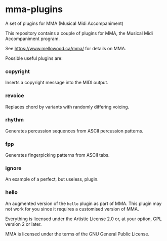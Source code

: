 # mma-plugins

A set of plugins for MMA (Musical Midi Accompaniment)

This repository contains a couple of plugins for MMA, the Musical Midi
Accompaniment program.

See https://www.mellowood.ca/mma/ for details on MMA.

Possible useful plugins are:

### copyright

Inserts a copyright message into the MIDI output.

### revoice

Replaces chord by variants with randomly differing voicing.

### rhythm

Generates percussion sequences from ASCII percussion patterns.

### fpp

Generates fingerpicking patterns from ASCII tabs.

### ignore

An example of a perfect, but useless, plugin.

### hello

An augmented version of the `hello` plugin as part of MMA. This
plugin may not work for you since it requires a customised version
of MMA.

Everything is licensed under the Artistic License 2.0 or, at your
option, GPL version 2 or later.

MMA is licensed under the terms of the GNU General Public License. 
